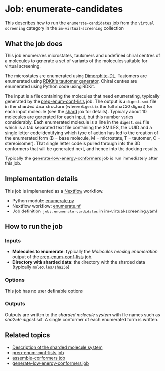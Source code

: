 # Job: enumerate-candidates

This describes how to run the `enumerate-candidates` job from the `virtual screening` category in the `im-virtual-screening` collection.

## What the job does
This job enumerates microstates, tautomers and undefined chiral centres of a molecules to generate a set of variants of the molecules suitable for virtual screening.

The microstates are enumerated using [Dimorphite-DL](https://durrantlab.pitt.edu/dimorphite-dl/).
Tautomers are enumerated using [RDKit's tautomer generator](http://rdkit.org/docs/source/rdkit.Chem.MolStandardize.rdMolStandardize.html?highlight=tautomerenumerator#rdkit.Chem.MolStandardize.rdMolStandardize.TautomerEnumerator).
Chiral centres are enumerated using Python code using RDKit.

The input is a file containing the molecules that need enumerating, typically generated by the [prep-enum-conf-lists](prep-enum-conf-lists.md)
job. The output is a `digest.smi` file in the sharded data structure (where `digest` is the full sha256 digest) for each 
input molecule (see the [shard](shard.md) job for details). Typically about 10 molecules are generated for each input, 
but this number varies considerably. Each enumerated molecule is a line in the `digest.smi` file which is a tab separated 
text file containing the SMILES, the UUID and a single letter code identifying which type of action has led to the creation 
of the enumerated form (B = base molecule, M = microstate, T = tautomer, C = stereoisomer).
That single letter code is pulled through into the 3D conformers that will be generated next, and hence into the docking results.

Typically the [generate-low-energy-conformers](../rdkit/generate-low-energy-conformers.md) job is run immediately after this job.

## Implementation details

This job is implemented as a [Nextflow](https://www.nextflow.io/) workflow.

* Python module: [enumerate.py](/enumerate.py)
* Nextflow workflow: [enumerate.nf](/enumerate.nf)
* Job definition: `jobs.enumerate-candidates` in [im-virtual-screening.yaml](/data-manager/im-virtual-screening.yaml)

## How to run the job

### Inputs

* **Molecules to enumerate**:  typically the  *Molecules needing enumeration* output of the 
[prep-enum-conf-lists](prep-enum-conf-lists.md) job.
* **Directory with sharded data**: the directory with the sharded data (typically `molecules/sha256`)

### Options
This job has no user definable options

### Outputs

Outputs are written to the *sharded molecule system* with file names such as *sha256-digest*.sdf.
A single conformer of each enumerated form is written.

## Related topics

* [Description of the sharded molecule system](https://discourse.squonk.it/t/the-sharded-molecule-system/88)
* [prep-enum-conf-lists job](prep-enum-conf-lists.md)
* [assemble-conformers job](assemble-conformers.md)
* [generate-low-energy-conformers job](../rdkit/generate-low-energy-conformers.md)